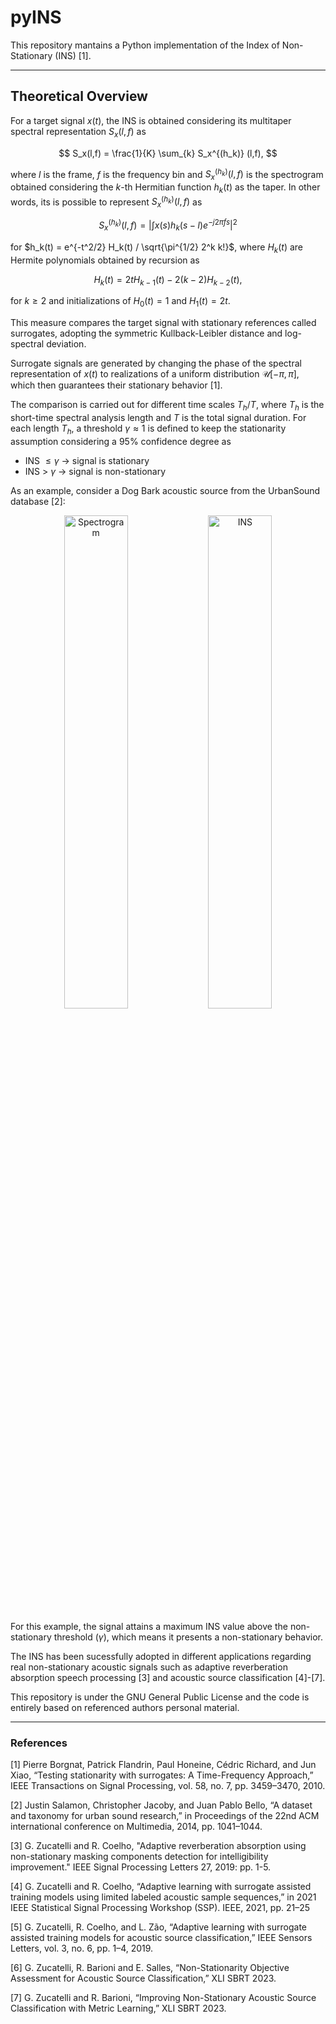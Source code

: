 # pyINS

This repository mantains a Python implementation of the Index of Non-Stationary (INS) [1].

---
## Theoretical Overview
For a target signal $x(t)$, the INS is obtained considering its multitaper spectral representation $S_x(l,f)$ as

$$
  S_x(l,f) = \frac{1}{K} \sum_{k} S_x^{(h_k)} (l,f),
$$


where $l$ is the frame, $f$ is the frequency bin and  $S_x^{(h_k)} (l,f)$ is the spectrogram obtained considering the $k$-th Hermitian function $h_k(t)$ as the taper. 
In other words, its is possible to represent $S_x^{(h_k)} (l,f)$ as

$$
  S_x^{(h_k)} (l,f) = \left| \int x(s) h_k(s-l) e^{-j 2\pi fs} \right|^2 
$$

for $h_k(t) = e^{-t^2/2} H_k(t) / \sqrt{\pi^{1/2} 2^k k!}$,
where $H_k(t)$ are Hermite polynomials obtained by recursion as

$$
H_k(t) = 2t H_{k-1}(t) - 2(k-2)H_{k-2}(t),
$$

for $k \ge 2$ and initializations of $H_0(t)=1$ and $H_1(t)=2t$. 

This measure compares the target signal with stationary references called surrogates, adopting the symmetric Kullback-Leibler distance and log-spectral deviation.

Surrogate signals are generated by changing the phase of the spectral representation of $x(t)$ to realizations of a uniform distribution $\mathcal{U}[-\pi,\pi]$, which then guarantees their stationary behavior [1].

The comparison is carried out for different time scales $T_h/T$, where $T_h$ is the short-time spectral analysis length and $T$ is the total signal duration.
For each length $T_h$, a threshold $\gamma \approx 1$ is defined to keep the stationarity assumption considering a $95\%$ confidence degree as

- INS $\leq \gamma$ → signal is stationary
- INS > $\gamma$ → signal is non-stationary


As an example, consider a Dog Bark acoustic source from the UrbanSound database [2]:
<div align="center">
  <picture>
    <img alt="Spectrogram" width="45%" align="center" src="imgs/dogs_spec_tight.png">
  </picture>
  <picture>
    <img alt="INS" width="45%" align="center" src="imgs/dogs_ins_tight.png">
  </picture>
</div>

For this example, the signal attains a maximum INS value above the non-stationary threshold ($\gamma$), which means it presents a non-stationary behavior.

The INS has been sucessfully adopted in different applications regarding real non-stationary acoustic signals such as adaptive reverberation absorption speech processing [3] and acoustic source classification [4]-[7].

This repository is under the GNU General Public License and the code is entirely based on referenced authors personal material.

---
### References
[1] Pierre Borgnat, Patrick Flandrin, Paul Honeine, Cédric Richard, and Jun Xiao, “Testing stationarity with surrogates: A Time-Frequency Approach,” IEEE Transactions on Signal Processing, vol. 58, no. 7, pp. 3459–3470, 2010.

[2] Justin Salamon, Christopher Jacoby, and Juan Pablo Bello, “A dataset and taxonomy for urban sound research,” in Proceedings of the 22nd ACM international conference on Multimedia, 2014, pp. 1041–1044.

[3] G. Zucatelli and R. Coelho, "Adaptive reverberation absorption using non-stationary masking components detection for intelligibility improvement." IEEE Signal Processing Letters 27, 2019: pp. 1-5.

[4] G. Zucatelli and R. Coelho, “Adaptive learning with surrogate assisted training models using limited labeled acoustic sample sequences,” in 2021 IEEE Statistical Signal Processing Workshop (SSP). IEEE, 2021, pp. 21–25

[5] G. Zucatelli, R. Coelho, and L. Zão, “Adaptive learning with surrogate assisted training models for acoustic source classification,” IEEE Sensors Letters, vol. 3, no. 6, pp. 1–4, 2019.

[6] G. Zucatelli, R. Barioni and E. Salles, “Non-Stationarity Objective Assessment for Acoustic Source Classification,” XLI SBRT 2023.

[7] G. Zucatelli and R. Barioni, “Improving Non-Stationary Acoustic Source Classification with Metric Learning,” XLI SBRT 2023.
